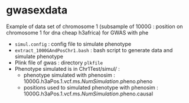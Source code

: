 # gwasexdata
Example of data set of chromosome 1 (subsample of 1000G : position on chromosome 1 for dna cheap h3africa) for GWAS with phe
  * `simul.config`  : config file to simulate phenotype
  * `extract_1000GAndPosChr1.bash`  : bash script to generate data and simulate phenotype
  * Plink file of gwas :  directory `plkfile`
  * Phenotype simulated is in Chr1Test/simul/ :
    * phenotype simulated with phenosim : 1000G.h3aPos.1.vcf.ms._NumSimulation_.pheno.pheno
    * positions used to simulated phenotype with phenosim : 1000G.h3aPos.1.vcf.ms._NumSimulation_.pheno.causal
